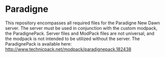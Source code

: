 # Paradigne

This repository encompasses all required files for the Paradigne New Dawn server. The server must be used in conjunction with the custom modpack, the ParadignePack. Server files and ModPack files are not universal, and the modpack is not intended to be utilized without the server. The ParadignePack is available here: http://www.technicpack.net/modpack/paradignepack.182438
